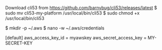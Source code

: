 Download cli53 from https://github.com/barnybug/cli53/releases/latest
$ sudo mv cli53-my-platform /usr/local/bin/cli53
$ sudo chmod +x /usr/local/bin/cli53

$ mkdir -p ~/.aws
$ nano -w ~/.aws/credentials

  [default]
  aws_access_key_id = myawskey
  aws_secret_access_key = MY-SECRET-KEY

